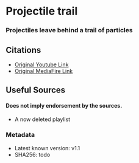 # Projectile trail
### Projectiles leave behind a trail of particles

## Citations 
- [Original Youtube Link](https://www.youtube.com/watch?v=2y-ATKHxzno)
- [Original MediaFire Link](https://www.mediafire.com/file/4h30vrixnpcov4r/ProjectileTrail-v1.1.jar/file)

## Useful Sources
#### Does not imply endorsement by the sources.
- A now deleted playlist
### Metadata
- Latest known version: v1.1
- SHA256: todo